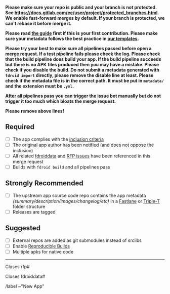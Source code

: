 **Please make sure your repo is public and your branch is not protected. See https://docs.gitlab.com/ee/user/project/protected_branches.html. We enable fast-forward merges by default. If your branch is protected, we can't rebase it before merge it.**

**Please read [the guide](https://gitlab.com/fdroid/fdroiddata/-/blob/master/CONTRIBUTING.md) first if this is your first contribution. Please make sure your metadata follows the best practice in [our templates](https://gitlab.com/fdroid/fdroiddata/tree/master/templates).**

**Please try your best to make sure all pipelines passed before open a merge request. If a test pipeline fails please check the log. Please check that the build pipeline does build your app. If the build pipeline succeeds but there is no APK files produced then you may have a mistake. Please check if you disable the build. Do not submit a metadata generated with `fdroid import` directly, please remove the disable line at least. Please check if the metadata file is in the correct path. It must be put in `metadata/` and the extension must be `.yml`.**

**After all pipelines pass you can trigger the issue bot manually but do not trigger it too much which bloats the merge request.**

**Please remove above lines!**


## Required
<!--Please ensure that your MR meet following requirements-->
* [ ] The app complies with the [inclusion criteria](https://f-droid.org/docs/Inclusion_Policy)
* [ ] The original app author has been notified (and does not oppose the inclusion) <!--If you are not the author, please paste the link of the reply from the author.-->
* [ ] All related [fdroiddata](https://gitlab.com/fdroid/fdroiddata/issues) and [RFP issues](https://gitlab.com/fdroid/rfp/issues) have been referenced in this merge request
* [ ] Builds with `fdroid build` and all pipelines pass

## Strongly Recommended
<!--We highly encourage you doing these things. They are not hard requirements but unless there are special reasons they are required.-->
* [ ] The upstream app source code repo contains the app metadata _(summary/description/images/changelog/etc)_ in a [Fastlane](https://gitlab.com/snippets/1895688) or [Triple-T](https://gitlab.com/snippets/1901490) folder structure <!--If you are the author, please do add metadata in your repo; If you are not the author, please at least open an issue upstream for the metadata. With metadata in your repo, you can maintain it directly.-->
* [ ] Releases are tagged <!--Our autoupdate workflow relies on the tag. Without this you have to add every version manually.-->

## Suggested
<!--These suggestions may be difficult to apply on your app. Please have a try.-->
* [ ] External repos are added as git submodules instead of srclibs <!--You can update git submodules without opening an MR in this repo and the submodule is covered by our scanner.-->
* [ ] Enable [Reproducible Builds](https://f-droid.org/docs/Reproducible_Builds) <!--We'll use your signature for improved security/reliability, also allowing users to switch between different channels. If you don't want reproducible build, please add `No, I don't want this.` here.-->
* [ ] Multiple apks for native code <!--If your app has native code and the size is large, please consider building multiple APK files instead of one universal apk.-->

---------------------

<!--Add the corresponding issue number or remove this if this merge request does not close an issue at rfp.-->
Closes rfp#<RFP issue number>

<!--Add the corresponding issue number or remove this if this merge request does not close an issue at fdroiddata.-->
Closes fdroiddata#<fdroiddata issue number>

/label ~"New App"
